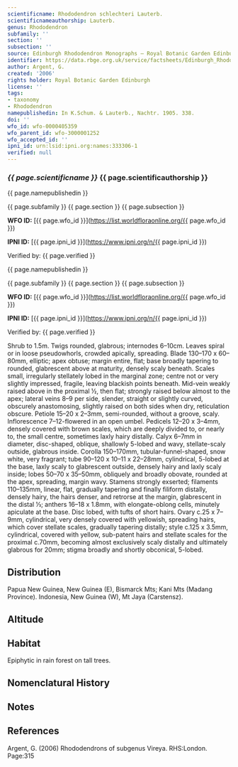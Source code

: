 ```yaml
---
scientificname: Rhododendron schlechteri Lauterb.
scientificnameauthorship: Lauterb.
genus: Rhododendron
subfamily: ''
section: ''
subsection: ''
source: Edinburgh Rhododendron Monographs – Royal Botanic Garden Edinburgh
identifier: https://data.rbge.org.uk/service/factsheets/Edinburgh_Rhododendron_Monographs.xhtml
author: Argent, G.
created: '2006'
rights holder: Royal Botanic Garden Edinburgh
license: ''
tags:
- taxonomy
- Rhododendron
namepublishedin: In K.Schum. & Lauterb., Nachtr. 1905. 338.
doi: ''
wfo_id: wfo-0000405359
wfo_parent_id: wfo-3000001252
wfo_accepted_id: ''
ipni_id: urn:lsid:ipni.org:names:333306-1
verified: null
---
```

### _{{ page.scientificname }}_ {{ page.scientificauthorship }}
 {{ page.namepublishedin }}

{{ page.subfamily }} {{ page.section }} {{ page.subsection }}

**WFO ID:** [{{ page.wfo_id }}](https://list.worldfloraonline.org/{{ page.wfo_id }})

**IPNI ID:** [{{ page.ipni_id }}](https://www.ipni.org/n/{{ page.ipni_id }})

Verified by: {{ page.verified }}

 {{ page.namepublishedin }}

{{ page.subfamily }} {{ page.section }} {{ page.subsection }}

**WFO ID:** [{{ page.wfo_id }}](https://list.worldfloraonline.org/{{ page.wfo_id }})

**IPNI ID:** [{{ page.ipni_id }}](https://www.ipni.org/n/{{ page.ipni_id }})

Verified by: {{ page.verified }}



Shrub to 1.5m. Twigs rounded, glabrous; internodes 6–10cm. Leaves spiral or in loose pseudowhorls, crowded apically, spreading. Blade 130–170 x 60–80mm, elliptic; apex obtuse; margin entire, flat; base broadly tapering to rounded, glabrescent above at maturity, densely scaly beneath. Scales small, irregularly stellately lobed in the marginal zone; centre not or very slightly impressed, fragile, leaving blackish points beneath. Mid-vein weakly raised above in the proximal ½, then flat; strongly raised below almost to the apex; lateral veins 8–9 per side, slender, straight or slightly curved, obscurely anastomosing, slightly raised on both sides when dry, reticulation obscure. Petiole 15–20 x 2–3mm, semi-rounded, without a groove, scaly. Inflorescence 7–12-flowered in an open umbel. Pedicels 12–20 x 3–4mm, densely covered with brown scales, which are deeply divided to, or nearly to, the small centre, sometimes laxly hairy distally. Calyx 6–7mm in diameter, disc-shaped, oblique, shallowly 5-lobed and wavy, stellate-scaly outside, glabrous inside. Corolla 150–170mm, tubular-funnel-shaped, snow white, very fragrant; tube 90–120 x 10–11 x 22–28mm, cylindrical, 5-lobed at the base, laxly scaly to glabrescent outside, densely hairy and laxly scaly inside; lobes 50–70 x 35–50mm, obliquely and broadly obovate, rounded at the apex, spreading, margin wavy. Stamens strongly exserted; filaments 110–135mm, linear, flat, gradually tapering and finally filiform distally, densely hairy, the hairs denser, and retrorse at the margin, glabrescent in the distal 1⁄3; anthers 16–18 x 1.8mm, with elongate-oblong cells, minutely apiculate at the base. Disc lobed, with tufts of short hairs. Ovary c.25 x 7–9mm, cylindrical, very densely covered with yellowish, spreading hairs, which cover stellate scales, gradually tapering distally; style c.125 x 3.5mm, cylindrical, covered with yellow, sub-patent hairs and stellate scales for the proximal c.70mm, becoming almost exclusively scaly distally and ultimately glabrous for 20mm; stigma broadly and shortly obconical, 5-lobed.

## Distribution
Papua New Guinea, New Guinea (E), Bismarck Mts; Kani Mts (Madang Province). Indonesia, New Guinea (W), Mt Jaya (Carstensz).

## Altitude


## Habitat
Epiphytic in rain forest on tall trees.

## Nomenclatural History

                       
## Notes


## References

Argent, G. (2006) Rhododendrons of subgenus Vireya. RHS:London. Page:315
